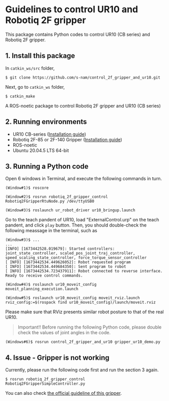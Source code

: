 # Guidelines to control UR10 and Robotiq 2F gripper
This package contains Python codes to control UR10 (CB series) and Robotiq 2F gripper.

## 1. Install this package
In `catkin_ws/src` folder,
```consol
$ git clone https://github.com/s-nam/control_2f_gripper_and_ur10.git
```
Next, go to `catkin_ws` folder,
```consol
$ catkin_make
```

A ROS-noetic package to control Robotiq 2F gripper and UR10 (CB series)


## 2. Running environments
- UR10 CB-series ([Installation guide](https://github.com/s-nam/UniversalRobots/blob/main/Installation_guides/01_UR10_on_ROS-noetic/README.md))
- Robotiq 2F-85 or 2F-140 Gripper ([Installation guide](https://github.com/s-nam/UniversalRobots/blob/main/Installation_guides/02_Robotiq_2F_gripper/README.md))
- ROS-noetic
- Ubuntu 20.04.5 LTS 64-bit

## 3. Running a Python code
Open 6 windows in Terminal, and execute the following commands in turn.
```consol
(Window#1)$ roscore
```
```consol
(Window#2)$ rosrun robotiq_2f_gripper_control Robotiq2FGripperRtuNode.py /dev/ttyUSB0
```
```consol
(Window#3)$ roslaunch ur_robot_driver ur10_bringup.launch
```
Go to the teach pandent of UR10, load "ExternalControl.urp" on the teach pandent, and click `play` button. Then, you should double-check the following meassage in the terminal, such as
```consol
(Window#3)$ ...
...
[INFO] [1673442528.019679]: Started controllers: joint_state_controller, scaled_pos_joint_traj_controller, speed_scaling_state_controller, force_torque_sensor_controller
[ INFO] [1673442534.449626052]: Robot requested program
[ INFO] [1673442534.449684350]: Sent program to robot
[ INFO] [1673442534.723437911]: Robot connected to reverse interface. Ready to receive control commands.
```

```consol
(Window#4)$ roslaunch ur10_moveit_config moveit_planning_execution.launch
```

```consol
(Window#5)$ roslaunch ur10_moveit_config moveit_rviz.launch rviz_config:=$(rospack find ur10_moveit_config)/launch/moveit.rviz
```
Please make sure that RViz presents similar robot posture to that of the real UR10.

> Important!! Before running the following Python code, please double check the values of joint angles in the code.

```consol
(Windows#6)$ rosrun control_2f_gripper_and_ur10 gripper_ur10_demo.py
```


## 4. Issue - Gripper is not working
Currently, please run the following code first and run the section 3 again.

```consol
$ rosrun robotiq_2f_gripper_control Robotiq2FGripperSimpleController.py
```

You can also check [the official guideline of this gripper](http://wiki.ros.org/robotiq/Tutorials/Control%20of%20a%202-Finger%20Gripper%20using%20the%20Modbus%20RTU%20protocol%20%28ros%20kinetic%20and%20newer%20releases%29).

